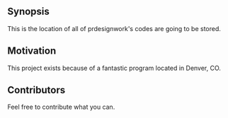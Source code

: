 ## Synopsis

This is the location of all of prdesignwork's codes are going to be stored.

## Motivation

This project exists because of a fantastic program located in Denver, CO.

## Contributors

Feel free to contribute what you can.
